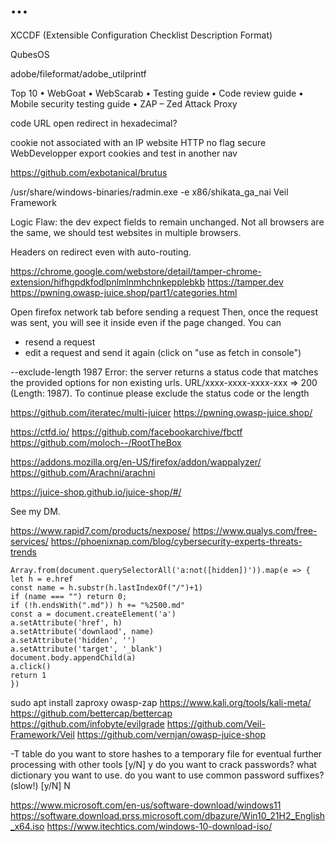# ...

XCCDF (Extensible Configuration Checklist Description Format)

QubesOS

adobe/fileformat/adobe_utilprintf

Top 10 • WebGoat • WebScarab • Testing guide • Code review guide • Mobile security testing guide • ZAP – Zed Attack Proxy

code URL open redirect in hexadecimal?

cookie not associated with an IP
website HTTP
no flag secure
WebDevelopper export cookies and test in another nav

https://github.com/exbotanical/brutus

/usr/share/windows-binaries/radmin.exe
-e x86/shikata_ga_nai
Veil Framework

Logic Flaw: the dev expect fields to remain unchanged.
Not all browsers are the same, we should test websites in multiple browsers.

Headers on redirect even with auto-routing.

https://chrome.google.com/webstore/detail/tamper-chrome-extension/hifhgpdkfodlpnlmlnmhchnkepplebkb
https://tamper.dev
https://pwning.owasp-juice.shop/part1/categories.html

Open firefox network tab before sending a request
Then, once the request was sent, you will see it inside even if the page changed.
You can

* resend a request
* edit a request and send it again (click on "use as fetch in console")

--exclude-length 1987
Error: the server returns a status code that matches the provided options for non existing urls. URL/xxxx-xxxx-xxxx-xxx => 200 (Length: 1987). To continue please exclude the status code or the length

https://github.com/iteratec/multi-juicer
https://pwning.owasp-juice.shop/

https://ctfd.io/
https://github.com/facebookarchive/fbctf
https://github.com/moloch--/RootTheBox

https://addons.mozilla.org/en-US/firefox/addon/wappalyzer/
https://github.com/Arachni/arachni

https://juice-shop.github.io/juice-shop/#/

See my DM.

https://www.rapid7.com/products/nexpose/
https://www.qualys.com/free-services/
https://phoenixnap.com/blog/cybersecurity-experts-threats-trends

```
Array.from(document.querySelectorAll('a:not([hidden])')).map(e => {
let h = e.href
const name = h.substr(h.lastIndexOf("/")+1)
if (name === "") return 0;
if (!h.endsWith(".md")) h += "%2500.md"
const a = document.createElement('a')
a.setAttribute('href', h)
a.setAttribute('downlaod', name)
a.setAttribute('hidden', '')
a.setAttribute('target', '_blank')
document.body.appendChild(a)
a.click()
return 1
})
```

sudo apt install zaproxy
owasp-zap
https://www.kali.org/tools/kali-meta/
https://github.com/bettercap/bettercap
https://github.com/infobyte/evilgrade
https://github.com/Veil-Framework/Veil
https://github.com/vernjan/owasp-juice-shop

-T table
do you want to store hashes to a temporary file for eventual further processing with other tools [y/N] y
do you want to crack passwords?
what dictionary you want to use.
do you want to use common password suffixes? (slow!) [y/N] N

https://www.microsoft.com/en-us/software-download/windows11
https://software.download.prss.microsoft.com/dbazure/Win10_21H2_English_x64.iso
https://www.itechtics.com/windows-10-download-iso/